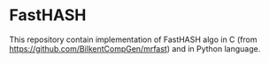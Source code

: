 # FastHASH
This repository contain implementation of FastHASH algo in C (from https://github.com/BilkentCompGen/mrfast) and in Python language.
